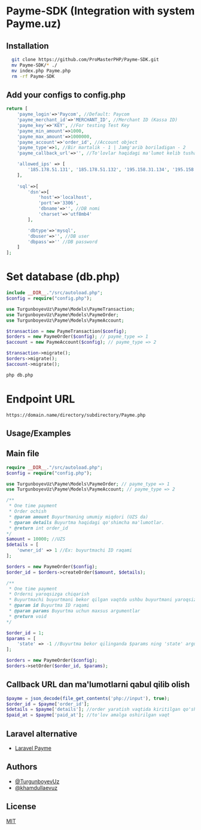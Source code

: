 
# Payme-SDK (Integration with system Payme.uz)


## Installation

```bash
  git clone https://github.com/ProMasterPHP/Payme-SDK.git
  mv Payme-SDK/* ./
  mv index.php Payme.php
  rm -rf Payme-SDK
```

## Add your configs to config.php
```php
return [
    'payme_login'=>'Paycom', //Default: Paycom
    'payme_merchant_id'=>'MERCHANT_ID', //Merchant ID (Kassa ID)
    'payme_key'=>'KEY', //For testing Test Key
    'payme_min_amount'=>1000,
    'payme_max_amount'=>1000000,
    'payme_account'=>'order_id', //Account object
    'payme_type'=>1, //Bir martalik - 1 | Jamg'arib boriladigan - 2
    'payme_callback_url'=>'', //To'lovlar haqidagi ma'lumot kelib tushadigan url

    'allowed_ips' => [
        '185.178.51.131', '185.178.51.132', '195.158.31.134', '195.158.31.10', '195.158.28.124', '195.158.5.82', '127.0.0.1'
    ],
    
    'sql'=>[
        'dsn'=>[
            'host'=>'localhost',
            'port'=>'3306',
            'dbname'=>'', //DB nomi
            'charset'=>'utf8mb4'
        ],

        'dbtype'=>'mysql',
        'dbuser'=>'', //DB user
        'dbpass'=>'' //DB password
    ]
];
```
# Set database (db.php)
```php
include __DIR__."/src/autoload.php";
$config = require("config.php");

use TurgunboyevUz\Payme\Models\PaymeTransaction;
use TurgunboyevUz\Payme\Models\PaymeOrder;
use TurgunboyevUz\Payme\Models\PaymeAccount;

$transaction = new PaymeTransaction($config);
$orders = new PaymeOrder($config); // payme_type => 1
$account = new PaymeAccount($config); // payme_type => 2

$transaction->migrate();
$orders->migrate();
$account->migrate();
```
```bash
php db.php
```
# Endpoint URL
```
https://domain.name/directory/subdirectory/Payme.php
```

## Usage/Examples

## Main file
```php
require __DIR__."/src/autoload.php";
$config = require("config.php");

use TurgunboyevUz\Payme\Models\PaymeOrder; // payme_type => 1
use TurgunboyevUz\Payme\Models\PaymeAccount; // payme_type => 2

/**
 * One time payment
 * Order ochish
 * @param amount Buyurtmaning umumiy miqdori (UZS da)
 * @param details Buyurtma haqidagi qo'shimcha ma'lumotlar.
 * @return int order_id
*/
$amount = 10000; //UZS
$details = [
    'owner_id' => 1 //Ex: buyurtmachi ID raqami
];

$orders = new PaymeOrder($config);
$order_id = $orders->createOrder($amount, $details);

/**
 * One time payment
 * Orderni yaroqsizga chiqarish
 * Buyurtmachi buyurtmani bekor qilgan vaqtda ushbu buyurtmani yaroqsizga chiqarish shart!
 * @param id Buyurtma ID raqami
 * @param params Buyurtma uchun maxsus argumentlar
 * @return void
*/

$order_id = 1;
$params = [
    'state' => -1 //Buyurtma bekor qilinganda $params ning 'state' argumentiga -1 yuboriladi
];

$orders = new PaymeOrder($config);
$orders->setOrder($order_id, $params);
```

## Callback URL dan ma'lumotlarni qabul qilib olish
```php
$payme = json_decode(file_get_contents('php://input'), true);
$order_id = $payme['order_id'];
$details = $payme['details']; //order yaratish vaqtida kiritilgan qo'shimcha argumentlar
$paid_at = $payme['paid_at']; //to'lov amalga oshirilgan vaqt
```


## Laravel alternative
- [Laravel Payme](https://github.com/khamdullaevuz/laravel-payme)

## Authors
- [@TurgunboyevUz](https://www.github.com/TurgunboyevUz/)
- [@khamdullaevuz](https://www.github.com/khamdullaevuz/)


## License

[MIT](https://choosealicense.com/licenses/mit/)